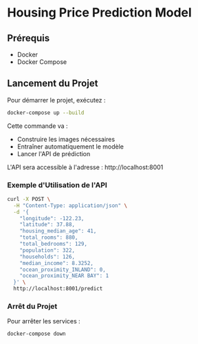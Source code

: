 # Housing Price Prediction Model

## Prérequis
- Docker
- Docker Compose

## Lancement du Projet

Pour démarrer le projet, exécutez :

```bash
docker-compose up --build
```

Cette commande va :
- Construire les images nécessaires
- Entraîner automatiquement le modèle
- Lancer l'API de prédiction

L'API sera accessible à l'adresse : http://localhost:8001

### Exemple d'Utilisation de l'API

```bash
curl -X POST \
  -H "Content-Type: application/json" \
  -d '{
    "longitude": -122.23,
    "latitude": 37.88,
    "housing_median_age": 41,
    "total_rooms": 880,
    "total_bedrooms": 129,
    "population": 322,
    "households": 126,
    "median_income": 8.3252,
    "ocean_proximity_INLAND": 0,
    "ocean_proximity_NEAR BAY": 1
  }' \
  http://localhost:8001/predict
```

### Arrêt du Projet

Pour arrêter les services :

```bash
docker-compose down
```
